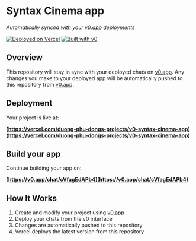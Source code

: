 # Syntax Cinema app

*Automatically synced with your [v0.app](https://v0.app) deployments*

[![Deployed on Vercel](https://img.shields.io/badge/Deployed%20on-Vercel-black?style=for-the-badge&logo=vercel)](https://vercel.com/duong-phu-dongs-projects/v0-syntax-cinema-app)
[![Built with v0](https://img.shields.io/badge/Built%20with-v0.app-black?style=for-the-badge)](https://v0.app/chat/cVfagEdAPb4)

## Overview

This repository will stay in sync with your deployed chats on [v0.app](https://v0.app).
Any changes you make to your deployed app will be automatically pushed to this repository from [v0.app](https://v0.app).

## Deployment

Your project is live at:

**[https://vercel.com/duong-phu-dongs-projects/v0-syntax-cinema-app](https://vercel.com/duong-phu-dongs-projects/v0-syntax-cinema-app)**

## Build your app

Continue building your app on:

**[https://v0.app/chat/cVfagEdAPb4](https://v0.app/chat/cVfagEdAPb4)**

## How It Works

1. Create and modify your project using [v0.app](https://v0.app)
2. Deploy your chats from the v0 interface
3. Changes are automatically pushed to this repository
4. Vercel deploys the latest version from this repository